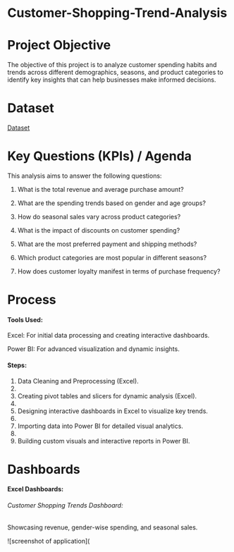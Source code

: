 # Customer-Shopping-Trend-Analysis
# Project Objective
The objective of this project is to analyze customer spending habits and trends across different demographics, seasons, and product categories to identify key insights that can help businesses make informed decisions.
# Dataset
<a href="https://github.com/Jaseela-Thayyil/Customer-Shopping-Trend-Analysis/commit/203ae219c9c8320ee18e1ea37907e9477ed272ee">Dataset<a/>
# Key Questions (KPIs) / Agenda
This analysis aims to answer the following questions:

1. What is the total revenue and average purchase amount?
   
2. What are the spending trends based on gender and age groups?
   
3. How do seasonal sales vary across product categories?
   
4. What is the impact of discounts on customer spending?
 
5. What are the most preferred payment and shipping methods?
   
6. Which product categories are most popular in different seasons?
 
7. How does customer loyalty manifest in terms of purchase frequency?
# Process
#### Tools Used:
 Excel: For initial data processing and creating interactive dashboards.
 
 Power BI: For advanced visualization and dynamic insights.
#### Steps:
 1. Data Cleaning and Preprocessing (Excel).
 2. 
 3. Creating pivot tables and slicers for dynamic analysis (Excel).
 4. 
 5. Designing interactive dashboards in Excel to visualize key trends.
 6. 
 7. Importing data into Power BI for detailed visual analytics.
 8. 
 9. Building custom visuals and interactive reports in Power BI.
# Dashboards
   #### Excel Dashboards:
   ###### Customer Shopping Trends Dashboard:    
   Showcasing revenue, gender-wise spending, and seasonal sales. 
   
![screenshot of application](

